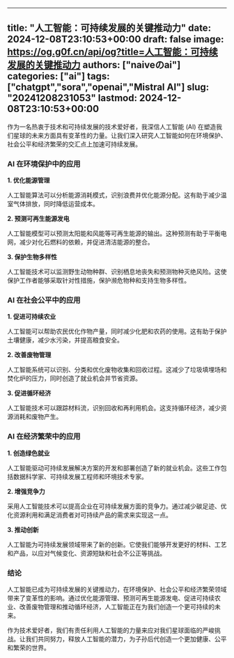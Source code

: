
---
title: "人工智能：可持续发展的关键推动力"
date: 2024-12-08T23:10:53+00:00
draft: false
image: https://og.g0f.cn/api/og?title=人工智能：可持续发展的关键推动力
authors: ["naiveのai"]
categories: ["ai"]
tags: ["chatgpt","sora","openai","Mistral AI"]
slug: "20241208231053"
lastmod: 2024-12-08T23:10:53+00:00
---
作为一名热衷于技术和可持续发展的技术爱好者，我深信人工智能 (AI) 在塑造我们星球的未来方面具有变革性的力量。让我们深入研究人工智能如何在环境保护、社会公平和经济繁荣的交汇点上加速可持续发展。

### AI 在环境保护中的应用

**1. 优化能源管理**

人工智能算法可以分析能源消耗模式，识别浪费并优化能源分配。这有助于减少温室气体排放，同时降低运营成本。

**2. 预测可再生能源发电**

人工智能模型可以预测太阳能和风能等可再生能源的输出。这种预测有助于平衡电网，减少对化石燃料的依赖，并促进清洁能源的整合。

**3. 保护生物多样性**

人工智能技术可以监测野生动物种群、识别栖息地丧失和预测物种灭绝风险。这使保护工作者能够采取针对性措施，保护濒危物种和支持生物多样性。

### AI 在社会公平中的应用

**1. 促进可持续农业**

人工智能可以帮助农民优化作物产量，同时减少化肥和农药的使用。这有助于保护土壤健康，减少水污染，并提高粮食安全。

**2. 改善废物管理**

人工智能系统可以识别、分类和优化废物收集和回收过程。这减少了垃圾填埋场和焚化炉的压力，同时创造了就业机会并节省资源。

**3. 促进循环经济**

人工智能技术可以跟踪材料流，识别回收和再利用机会。这支持循环经济，减少资源消耗和废物产生。

### AI 在经济繁荣中的应用

**1. 创造绿色就业**

人工智能驱动可持续发展解决方案的开发和部署创造了新的就业机会。这些工作包括数据科学家、可持续发展工程师和环境技术专家。

**2. 增强竞争力**

采用人工智能技术可以提高企业在可持续发展方面的竞争力。通过减少碳足迹、优化资源利用和满足消费者对可持续产品的需求来实现这一点。

**3. 推动创新**

人工智能为可持续发展领域带来了新的创新。它使我们能够开发更好的材料、工艺和产品，以应对气候变化、资源短缺和社会不公正等挑战。

### 结论

人工智能已成为可持续发展的关键推动力，在环境保护、社会公平和经济繁荣领域带来了变革性的影响。通过优化能源管理、预测可再生能源发电、促进可持续农业、改善废物管理和推动循环经济，人工智能正在为我们创造一个更可持续的未来。

作为技术爱好者，我们有责任利用人工智能的力量来应对我们星球面临的严峻挑战。让我们共同努力，释放人工智能的潜力，为子孙后代创造一个更加健康、公平和繁荣的世界。